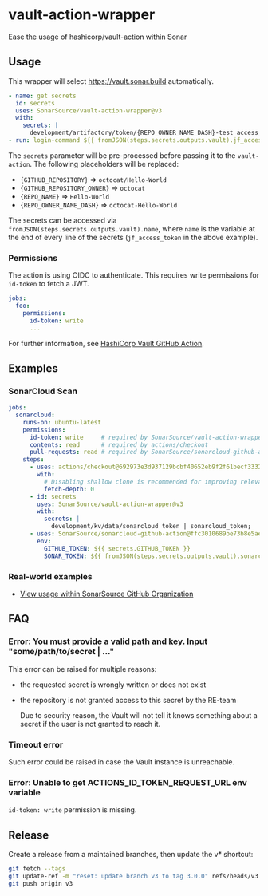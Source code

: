 # vault-action-wrapper

Ease the usage of hashicorp/vault-action within Sonar

## Usage

This wrapper will select <https://vault.sonar.build> automatically.

```yaml
- name: get secrets
  id: secrets
  uses: SonarSource/vault-action-wrapper@v3
  with:
    secrets: |
      development/artifactory/token/{REPO_OWNER_NAME_DASH}-test access_token | jf_access_token;
- run: login-command ${{ fromJSON(steps.secrets.outputs.vault).jf_access_token }}
```

The `secrets` parameter will be pre-processed before passing it to the
`vault-action`. The following placeholders will be replaced:

* `{GITHUB_REPOSITORY}` => `octocat/Hello-World`
* `{GITHUB_REPOSITORY_OWNER}` => `octocat`
* `{REPO_NAME}` => `Hello-World`
* `{REPO_OWNER_NAME_DASH}` => `octocat-Hello-World`

The secrets can be accessed via `fromJSON(steps.secrets.outputs.vault).name`,
where `name` is the variable at the end of every line of the secrets
(`jf_access_token` in the above example).

### Permissions

The action is using OIDC to authenticate.
This requires write permissions for `id-token` to fetch a JWT.

```yaml
jobs:
  foo:
    permissions:
      id-token: write
      ...
```

For further information, see
[HashiCorp Vault GitHub Action](https://github.com/hashicorp/vault-action).

## Examples

### SonarCloud Scan

```yaml
jobs:
  sonarcloud:
    runs-on: ubuntu-latest
    permissions:
      id-token: write     # required by SonarSource/vault-action-wrapper
      contents: read      # required by actions/checkout
      pull-requests: read # required by SonarSource/sonarcloud-github-action
    steps:
      - uses: actions/checkout@692973e3d937129bcbf40652eb9f2f61becf3332 # v4.1.7
        with:
          # Disabling shallow clone is recommended for improving relevancy of reporting
          fetch-depth: 0
      - id: secrets
        uses: SonarSource/vault-action-wrapper@v3
        with:
          secrets: |
            development/kv/data/sonarcloud token | sonarcloud_token;
      - uses: SonarSource/sonarcloud-github-action@ffc3010689be73b8e5ae0c57ce35968afd7909e8 # v5.0.0
        env:
          GITHUB_TOKEN: ${{ secrets.GITHUB_TOKEN }}
          SONAR_TOKEN: ${{ fromJSON(steps.secrets.outputs.vault).sonarcloud_token }}
```

### Real-world examples

* [View usage within SonarSource GitHub Organization](https://github.com/search?q=org%3ASonarSource+vault-action-wrapper+path%3A.github%2Fworkflows%2F&type=code)

## FAQ

### Error: You must provide a valid path and key. Input "some/path/to/secret | ..."

This error can be raised for multiple reasons:

* the requested secret is wrongly written or does not exist
* the repository is not granted access to this secret by the RE-team

  Due to security reason, the Vault will not tell it knows something about a
  secret if the user is not granted to reach it.

### Timeout error

Such error could be raised in case the Vault instance is unreachable.

### Error: Unable to get ACTIONS_ID_TOKEN_REQUEST_URL env variable

`id-token: write` permission is missing.

## Release

Create a release from a maintained branches, then update the v* shortcut:

```bash
git fetch --tags
git update-ref -m "reset: update branch v3 to tag 3.0.0" refs/heads/v3 3.0.0
git push origin v3
```
